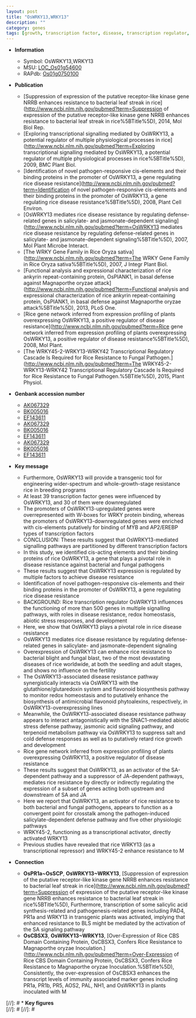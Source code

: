 ```yaml
---
layout: post
title: "OsWRKY13,WRKY13"
description: ""
category: genes
tags: [growth, transcription factor, disease, transcription regulator, disease resistance, defense, seedling, blast, fungal blast, homeostasis, jasmonate, bacterial blight, blight, jasmonic, defense response, jasmonic acid, breeding,  sa , abiotic stress, salt, fertility, transcriptional activator, resistance]
---
```


* **Information**  
    + Symbol: OsWRKY13,WRKY13  
    + MSU: [LOC_Os01g54600](http://rice.plantbiology.msu.edu/cgi-bin/ORF_infopage.cgi?orf=LOC_Os01g54600)  
    + RAPdb: [Os01g0750100](http://rapdb.dna.affrc.go.jp/viewer/gbrowse_details/irgsp1?name=Os01g0750100)  

* **Publication**  
    + [Suppression of expression of the putative receptor-like kinase gene NRRB enhances resistance to bacterial leaf streak in rice](http://www.ncbi.nlm.nih.gov/pubmed?term=Suppression of expression of the putative receptor-like kinase gene NRRB enhances resistance to bacterial leaf streak in rice%5BTitle%5D), 2014, Mol Biol Rep.
    + [Exploring transcriptional signalling mediated by OsWRKY13, a potential regulator of multiple physiological processes in rice](http://www.ncbi.nlm.nih.gov/pubmed?term=Exploring transcriptional signalling mediated by OsWRKY13, a potential regulator of multiple physiological processes in rice%5BTitle%5D), 2009, BMC Plant Biol.
    + [Identification of novel pathogen-responsive cis-elements and their binding proteins in the promoter of OsWRKY13, a gene regulating rice disease resistance](http://www.ncbi.nlm.nih.gov/pubmed?term=Identification of novel pathogen-responsive cis-elements and their binding proteins in the promoter of OsWRKY13, a gene regulating rice disease resistance%5BTitle%5D), 2008, Plant Cell Environ.
    + [OsWRKY13 mediates rice disease resistance by regulating defense-related genes in salicylate- and jasmonate-dependent signaling](http://www.ncbi.nlm.nih.gov/pubmed?term=OsWRKY13 mediates rice disease resistance by regulating defense-related genes in salicylate- and jasmonate-dependent signaling%5BTitle%5D), 2007, Mol Plant Microbe Interact.
    + [The WRKY Gene Family in Rice Oryza sativa](http://www.ncbi.nlm.nih.gov/pubmed?term=The WRKY Gene Family in Rice Oryza sativa%5BTitle%5D), 2007, J Integr Plant Biol.
    + [Functional analysis and expressional characterization of rice ankyrin repeat-containing protein, OsPIANK1, in basal defense against Magnaporthe oryzae attack](http://www.ncbi.nlm.nih.gov/pubmed?term=Functional analysis and expressional characterization of rice ankyrin repeat-containing protein, OsPIANK1, in basal defense against Magnaporthe oryzae attack%5BTitle%5D), 2013, PLoS One.
    + [Rice gene network inferred from expression profiling of plants overexpressing OsWRKY13, a positive regulator of disease resistance](http://www.ncbi.nlm.nih.gov/pubmed?term=Rice gene network inferred from expression profiling of plants overexpressing OsWRKY13, a positive regulator of disease resistance%5BTitle%5D), 2008, Mol Plant.
    + [The WRKY45-2-WRKY13-WRKY42 Transcriptional Regulatory Cascade Is Required for Rice Resistance to Fungal Pathogen.](http://www.ncbi.nlm.nih.gov/pubmed?term=The WRKY45-2-WRKY13-WRKY42 Transcriptional Regulatory Cascade Is Required for Rice Resistance to Fungal Pathogen.%5BTitle%5D), 2015, Plant Physiol.

* **Genbank accession number**  
    + [AK067329](http://www.ncbi.nlm.nih.gov/nuccore/AK067329)
    + [BK005016](http://www.ncbi.nlm.nih.gov/nuccore/BK005016)
    + [EF143611](http://www.ncbi.nlm.nih.gov/nuccore/EF143611)
    + [AK067329](http://www.ncbi.nlm.nih.gov/nuccore/AK067329)
    + [BK005016](http://www.ncbi.nlm.nih.gov/nuccore/BK005016)
    + [EF143611](http://www.ncbi.nlm.nih.gov/nuccore/EF143611)
    + [AK067329](http://www.ncbi.nlm.nih.gov/nuccore/AK067329)
    + [BK005016](http://www.ncbi.nlm.nih.gov/nuccore/BK005016)
    + [EF143611](http://www.ncbi.nlm.nih.gov/nuccore/EF143611)

* **Key message**  
    + Furthermore, OsWRKY13 will provide a transgenic tool for engineering wider-spectrum and whole-growth-stage resistance rice in breeding programs
    + At least 39 transcription factor genes were influenced by OsWRKY13, and 30 of them were downregulated
    + The promoters of OsWRKY13-upregulated genes were overrepresented with W-boxes for WRKY protein binding, whereas the promoters of OsWRKY13-downregulated genes were enriched with cis-elements putatively for binding of MYB and AP2/EREBP types of transcription factors
    + CONCLUSION: These results suggest that OsWRKY13-mediated signalling pathways are partitioned by different transcription factors
    + In this study, we identified cis-acting elements and their binding proteins of rice OsWRKY13, a gene that plays a pivotal role in disease resistance against bacterial and fungal pathogens
    + These results suggest that OsWRKY13 expression is regulated by multiple factors to achieve disease resistance
    + Identification of novel pathogen-responsive cis-elements and their binding proteins in the promoter of OsWRKY13, a gene regulating rice disease resistance
    + BACKGROUND: Rice transcription regulator OsWRKY13 influences the functioning of more than 500 genes in multiple signalling pathways, with roles in disease resistance, redox homeostasis, abiotic stress responses, and development
    + Here, we show that OsWRKY13 plays a pivotal role in rice disease resistance
    + OsWRKY13 mediates rice disease resistance by regulating defense-related genes in salicylate- and jasmonate-dependent signaling
    + Overexpression of OsWRKY13 can enhance rice resistance to bacterial blight and fungal blast, two of the most devastating diseases of rice worldwide, at both the seedling and adult stages, and shows no influence on the fertility
    + The OsWRKY13-associated disease resistance pathway synergistically interacts via OsWRKY13 with the glutathione/glutaredoxin system and flavonoid biosynthesis pathway to monitor redox homeostasis and to putatively enhance the biosynthesis of antimicrobial flavonoid phytoalexins, respectively, in OsWRKY13-overexpressing lines
    + Meanwhile, the OsWRKY13-associated disease resistance pathway appears to interact antagonistically with the SNAC1-mediated abiotic stress defense pathway, jasmonic acid signaling pathway, and terpenoid metabolism pathway via OsWRKY13 to suppress salt and cold defense responses as well as to putatively retard rice growth and development
    + Rice gene network inferred from expression profiling of plants overexpressing OsWRKY13, a positive regulator of disease resistance
    + These results suggest that OsWRKY13, as an activator of the SA-dependent pathway and a suppressor of JA-dependent pathways, mediates rice resistance by directly or indirectly regulating the expression of a subset of genes acting both upstream and downstream of SA and JA
    + Here we report that OsWRKY13, an activator of rice resistance to both bacterial and fungal pathogens, appears to function as a convergent point for crosstalk among the pathogen-induced salicylate-dependent defense pathway and five other physiologic pathways
    + WRKY45-2, functioning as a transcriptional activator, directly activated WRKY13
    + Previous studies have revealed that rice WRKY13 (as a transcriptional repressor) and WRKY45-2 enhance resistance to M

* **Connection**  
    + __OsPR1a~OsSCP__, __OsWRKY13~WRKY13__, [Suppression of expression of the putative receptor-like kinase gene NRRB enhances resistance to bacterial leaf streak in rice](http://www.ncbi.nlm.nih.gov/pubmed?term=Suppression of expression of the putative receptor-like kinase gene NRRB enhances resistance to bacterial leaf streak in rice%5BTitle%5D), Furthermore, transcription of some salicylic acid synthesis-related and pathogenesis-related genes including PAD4, PR1a and WRKY13 in transgenic plants was activated, implying that enhanced resistance to BLS might be mediated by the activation of the SA signaling pathway
    + __OsCBSX3__, __OsWRKY13~WRKY13__, [Over-Expression of Rice CBS Domain Containing Protein, OsCBSX3, Confers Rice Resistance to Magnaporthe oryzae Inoculation.](http://www.ncbi.nlm.nih.gov/pubmed?term=Over-Expression of Rice CBS Domain Containing Protein, OsCBSX3, Confers Rice Resistance to Magnaporthe oryzae Inoculation.%5BTitle%5D), Consistently, the over-expression of OsCBSX3 enhances the transcript levels of immunity associated marker genes including PR1a, PR1b, PR5, AOS2, PAL, NH1, and OsWRKY13 in plants inoculated with M

[//]: # * **Key figures**  
[//]: # 
[//]: # 

